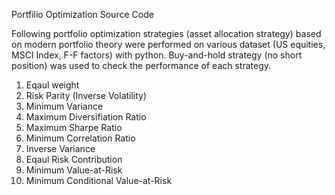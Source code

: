 Portfilio Optimization Source Code

Following portfolio optimization strategies (asset allocation strategy) based on modern portfolio theory were performed on various dataset (US equities, MSCI Index, F-F factors) with python. Buy-and-hold strategy (no short position) was used to check the performance of each strategy.

1. Eqaul weight
2. Risk Parity (Inverse Volatility)
3. Minimum Variance
4. Maximum Diversifiation Ratio
5. Maximum Sharpe Ratio
6. Minimum Correlation Ratio
7. Inverse Variance
8. Eqaul Risk Contribution
9. Minimum Value-at-Risk
10. Minimum Conditional Value-at-Risk
